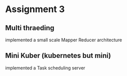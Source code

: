 # Assignment 3

## Multi thraeding
implemented a small scale Mapper Reducer architecture

## Mini Kuber (kubernetes but mini)
implemented a Task scheduling server
